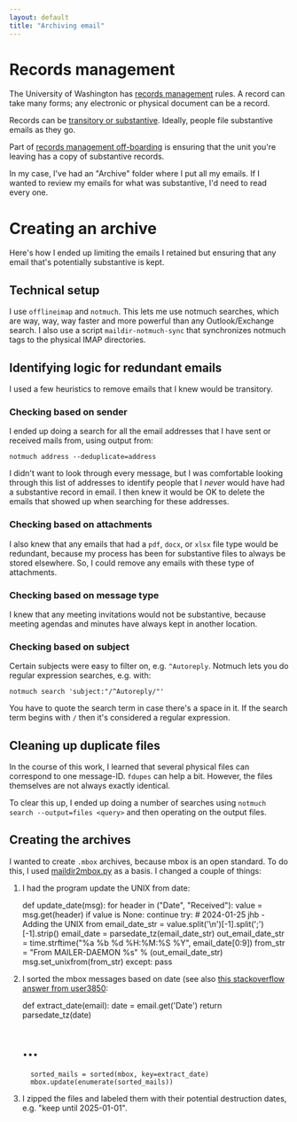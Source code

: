 ```yaml
---
layout: default
title: "Archiving email"
---
```


# Records management #

The University of Washington has [records management](https://finance.uw.edu/recmgt/home) rules. A record can take many forms; any electronic or physical document can be a record.

Records can be [transitory or substantive](https://finance.uw.edu/recmgt/transitory-substantive). Ideally, people file substantive emails as they go.

Part of [records management off-boarding](https://finance.uw.edu/recmgt/Offboarding) is ensuring that the unit you're leaving has a copy of substantive records.

In my case, I've had an "Archive" folder where I put all my emails. If I wanted to review my emails for what was substantive, I'd need to read every one.

# Creating an archive #

Here's how I ended up limiting the emails I retained but ensuring that any email that's potentially substantive is kept.

## Technical setup ##

I use `offlineimap` and `notmuch`. This lets me use notmuch searches, which are way, way, way faster and more powerful than any Outlook/Exchange search. I also use a script `maildir-notmuch-sync` that synchronizes notmuch tags to the physical IMAP directories.

## Identifying logic for redundant emails ##

I used a few heuristics to remove emails that I knew would be transitory.

### Checking based on sender ###

I ended up doing a search for all the email addresses that I have sent or received mails from, using output from:

    notmuch address --deduplicate=address

I didn't want to look through every message, but I was comfortable looking through this list of addresses to identify people that I _never_ would have had a substantive record in email. I then knew it would be OK to delete the emails that showed up when searching for these addresses.

### Checking based on attachments ###

I also knew that any emails that had a `pdf`, `docx`, or `xlsx` file type would be redundant, because my process has been for substantive files to always be stored elsewhere. So, I could remove any emails with these type of attachments.

### Checking based on message type ###

I knew that any meeting invitations would not be substantive, because meeting agendas and minutes have always kept in another location.

### Checking based on subject ###

Certain subjects were easy to filter on, e.g. `^Autoreply`. Notmuch lets you do regular expression searches, e.g. with:

    notmuch search 'subject:"/^Autoreply/"'

You have to quote the search term in case there's a space in it. If the search term begins with `/` then it's considered a regular expression.

## Cleaning up duplicate files ##

In the course of this work, I learned that several physical files can correspond to one message-ID. `fdupes` can help a bit. However, the files themselves are not always exactly identical.

To clear this up, I ended up doing a number of searches using `notmuch search --output=files <query>` and then operating on the output files.

## Creating the archives ##

I wanted to create `.mbox` archives, because mbox is an open standard. To do this, I used [maildir2mbox.py](https://gist.githubusercontent.com/nyergler/1709069/raw/ed50cc60ae6fd7e6c5a3f49d308951ef183c7814/maildir2mbox.py) as a basis. I changed a couple of things:

  1. I had the program update the UNIX from date:
  
        def update_date(msg):
           for header in ("Date", "Received"):
              value = msg.get(header)
              if value is None:
                 continue
              try:
                 # 2024-01-25 jhb - Adding the UNIX from
                 email_date_str = value.split('\n')[-1].split(';')[-1].strip()
                 email_date = parsedate_tz(email_date_str)
                 out_email_date_str = time.strftime("%a %b %d %H:%M:%S %Y",
                                                    email_date[0:9])
                 from_str = "From MAILER-DAEMON %s" % (out_email_date_str)
                 msg.set_unixfrom(from_str)
              except:
                 pass

  2. I sorted the mbox messages based on date (see also [this stackoverflow answer from user3850](https://stackoverflow.com/a/368067):
  
  
        def extract_date(email):
            date = email.get('Date')
            return parsedate_tz(date)

		# ...
           sorted_mails = sorted(mbox, key=extract_date)
		   mbox.update(enumerate(sorted_mails))

  3. I zipped the files and labeled them with their potential destruction dates, e.g. "keep until 2025-01-01".
